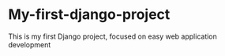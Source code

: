 # My-first-django-project
This is my first Django project, focused on easy web application development
